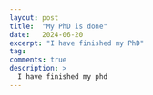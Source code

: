 ```yaml
---
layout: post
title:  "My PhD is done"
date:   2024-06-20
excerpt: "I have finished my PhD"
tag:
comments: true
description: >
  I have finished my phd
---
```

